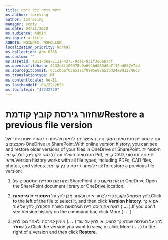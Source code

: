 ```yaml
---
title: שחזור גירסת קובץ קודמת
ms.author: toresing
author: tomresing
manager: scotv
ms.date: 04/21/2020
ms.audience: Admin
ms.topic: article
ROBOTS: NOINDEX, NOFOLLOW
localization_priority: Normal
ms.collection: Adm_O365
ms.custom: ''
ms.assetid: a8117dea-2111-4275-9ca1-9c1f3e5667cf
ms.openlocfilehash: 4432e3f169378c9a694bd633d0a7f12ad057e7ad
ms.sourcegitcommit: 631cbb5f03e5371f0995e976536d24e9d13746c3
ms.translationtype: MT
ms.contentlocale: he-IL
ms.lasthandoff: 04/22/2020
ms.locfileid: "43742720"
---
```

# <a name="restore-a-previous-file-version"></a><span data-ttu-id="bb5a5-102">שחזור גירסת קובץ קודמת</span><span class="sxs-lookup"><span data-stu-id="bb5a5-102">Restore a previous file version</span></span>

<span data-ttu-id="bb5a5-103">עם היסטוריית הגירסאות המקוונות, באפשרותך לראות ולשחזר גירסאות ישנות יותר של הקבצים ב-OneDrive או SharePoint.</span><span class="sxs-lookup"><span data-stu-id="bb5a5-103">With online version history, you can see and restore older versions of your files in OneDrive or SharePoint.</span></span> <span data-ttu-id="bb5a5-104">היסטוריית הגירסאות פועלת עם כל סוגי הקבצים, כולל קובצי Pdf, קבצי CAD, תמונות וסרטוני וידאו.</span><span class="sxs-lookup"><span data-stu-id="bb5a5-104">Version history works with all file types, including PDFs, CAD files, photos, and videos.</span></span> <span data-ttu-id="bb5a5-105">כדי לשחזר גירסת קובץ קודמת:</span><span class="sxs-lookup"><span data-stu-id="bb5a5-105">To restore a previous file version:</span></span>
  
1. <span data-ttu-id="bb5a5-106">פתח את ספריית המסמכים של SharePoint או את מיקום כונן OneDrive.</span><span class="sxs-lookup"><span data-stu-id="bb5a5-106">Open the SharePoint document library or OneDrive location.</span></span>
    
2. <span data-ttu-id="bb5a5-107">לחץ משמאל לקובץ כדי לבחור אותו ולאחר מכן לחץ על **היסטוריית גירסאות**.</span><span class="sxs-lookup"><span data-stu-id="bb5a5-107">Click to the left of the file to select it, and then click **Version history**.</span></span> <span data-ttu-id="bb5a5-108">אם אינך רואה את היסטוריית הגירסאות בשורת הפקודה, לחץ על עוד ( **...** ).</span><span class="sxs-lookup"><span data-stu-id="bb5a5-108">If you don't see Version history on the command bar, click More ( **...** ).</span></span> 
    
3. <span data-ttu-id="bb5a5-109">לחץ על הגירסה שברצונך להציג, או לחץ על עוד ( **.** ..) מימין לגירסה ולאחר מכן לחץ על **שחזר**.</span><span class="sxs-lookup"><span data-stu-id="bb5a5-109">Click the version you want to view, or click More ( **...** ) to the right of a version and then click **Restore**.</span></span>
    

